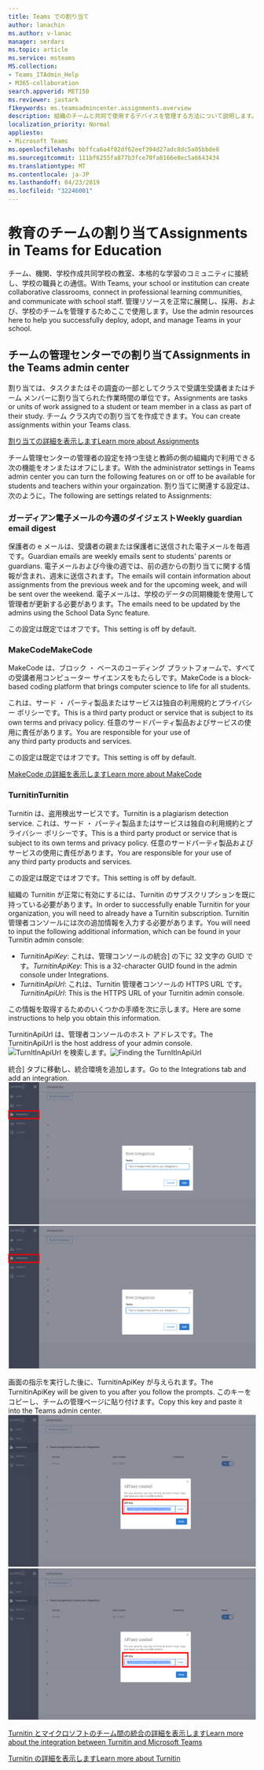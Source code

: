```yaml
---
title: Teams での割り当て
author: lanachin
ms.author: v-lanac
manager: serdars
ms.topic: article
ms.service: msteams
MS.collection:
- Teams_ITAdmin_Help
- M365-collaboration
search.appverid: MET150
ms.reviewer: jastark
f1keywords: ms.teamsadmincenter.assignments.overview
description: 組織のチームと共同で使用するデバイスを管理する方法について説明します。
localization_priority: Normal
appliesto:
- Microsoft Teams
ms.openlocfilehash: bbffca6a4f02df62eef394d27adc8dc5a05bbde8
ms.sourcegitcommit: 111bf6255fa877b3fce70fa8166e8ec5a6643434
ms.translationtype: MT
ms.contentlocale: ja-JP
ms.lasthandoff: 04/23/2019
ms.locfileid: "32246001"
---
```

# <a name="assignments-in-teams-for-education"></a><span data-ttu-id="725a2-103">教育のチームの割り当て</span><span class="sxs-lookup"><span data-stu-id="725a2-103">Assignments in Teams for Education</span></span>

<span data-ttu-id="725a2-104">チーム、機関、学校作成共同学校の教室、本格的な学習のコミュニティに接続し、学校の職員との通信。</span><span class="sxs-lookup"><span data-stu-id="725a2-104">With Teams, your school or institution can create collaborative classrooms, connect in professional learning communities, and communicate with school staff.</span></span> <span data-ttu-id="725a2-105">管理リソースを正常に展開し、採用、および、学校のチームを管理するためここで使用します。</span><span class="sxs-lookup"><span data-stu-id="725a2-105">Use the admin resources here to help you successfully deploy, adopt, and manage Teams in your school.</span></span>  

## <a name="assignments-in-the-teams-admin-center"></a><span data-ttu-id="725a2-106">チームの管理センターでの割り当て</span><span class="sxs-lookup"><span data-stu-id="725a2-106">Assignments in the Teams admin center</span></span>
<span data-ttu-id="725a2-107">割り当ては、タスクまたはその調査の一部としてクラスで受講生受講者またはチーム メンバーに割り当てられた作業時間の単位です。</span><span class="sxs-lookup"><span data-stu-id="725a2-107">Assignments are tasks or units of work assigned to a student or team member in a class as part of their study.</span></span> <span data-ttu-id="725a2-108">チーム クラス内での割り当てを作成できます。</span><span class="sxs-lookup"><span data-stu-id="725a2-108">You can create assignments within your Teams class.</span></span>

[<span data-ttu-id="725a2-109">割り当ての詳細を表示します</span><span class="sxs-lookup"><span data-stu-id="725a2-109">Learn more about Assignments</span></span>](https://support.office.com/article/microsoft-teams-5aa4431a-8a3c-4aa5-87a6-b6401abea114?ui=en-US&rs=en-IE&ad=IE#ID0EAABAAA=Assignments)

<span data-ttu-id="725a2-110">チーム管理センターの管理者の設定を持つ生徒と教師の側の組織内で利用できる次の機能をオンまたはオフにします。</span><span class="sxs-lookup"><span data-stu-id="725a2-110">With the administrator settings in Teams admin center you can turn the following features on or off to be available for students and teachers within your orgainzation.</span></span> <span data-ttu-id="725a2-111">割り当てに関連する設定は、次のように。</span><span class="sxs-lookup"><span data-stu-id="725a2-111">The following are settings related to Assignments:</span></span>

### <a name="weekly-guardian-email-digest"></a><span data-ttu-id="725a2-112">ガーディアン電子メールの今週のダイジェスト</span><span class="sxs-lookup"><span data-stu-id="725a2-112">Weekly guardian email digest</span></span>
<span data-ttu-id="725a2-113">保護者の e メールは、受講者の親または保護者に送信された電子メールを毎週です。</span><span class="sxs-lookup"><span data-stu-id="725a2-113">Guardian emails are weekly emails sent to students' parents or guardians.</span></span> <span data-ttu-id="725a2-114">電子メールおよび今後の週では、前の週からの割り当てに関する情報が含まれ、週末に送信されます。</span><span class="sxs-lookup"><span data-stu-id="725a2-114">The emails will contain information about assignments from the previous week and for the upcoming week, and will be sent over the weekend.</span></span> <span data-ttu-id="725a2-115">電子メールは、学校のデータの同期機能を使用して管理者が更新する必要があります。</span><span class="sxs-lookup"><span data-stu-id="725a2-115">The emails need to be updated by the admins using the School Data Sync feature.</span></span>

<span data-ttu-id="725a2-116">この設定は既定ではオフです。</span><span class="sxs-lookup"><span data-stu-id="725a2-116">This setting is off by default.</span></span>

### <a name="makecode"></a><span data-ttu-id="725a2-117">MakeCode</span><span class="sxs-lookup"><span data-stu-id="725a2-117">MakeCode</span></span>
<span data-ttu-id="725a2-118">MakeCode は、ブロック ・ ベースのコーディング プラットフォームで、すべての受講者用コンピューター サイエンスをもたらしです。</span><span class="sxs-lookup"><span data-stu-id="725a2-118">MakeCode is a block-based coding platform that brings computer science to life for all students.</span></span> 

<span data-ttu-id="725a2-119">これは、サード ・ パーティ製品またはサービスは独自の利用規約とプライバシー ポリシーです。</span><span class="sxs-lookup"><span data-stu-id="725a2-119">This is a third party product or service that is subject to its own terms and privacy policy.</span></span> <span data-ttu-id="725a2-120">任意のサードパーティ製品およびサービスの使用に責任があります。</span><span class="sxs-lookup"><span data-stu-id="725a2-120">You are responsible for your use of any third party products and services.</span></span>

<span data-ttu-id="725a2-121">この設定は既定ではオフです。</span><span class="sxs-lookup"><span data-stu-id="725a2-121">This setting is off by default.</span></span>

[<span data-ttu-id="725a2-122">MakeCode の詳細を表示します</span><span class="sxs-lookup"><span data-stu-id="725a2-122">Learn more about MakeCode</span></span>](https://www.microsoft.com/${locale}/makecode)

### <a name="turnitin"></a><span data-ttu-id="725a2-123">Turnitin</span><span class="sxs-lookup"><span data-stu-id="725a2-123">Turnitin</span></span>

<span data-ttu-id="725a2-124">Turnitin は、盗用検出サービスです。</span><span class="sxs-lookup"><span data-stu-id="725a2-124">Turnitin is a plagiarism detection service.</span></span> <span data-ttu-id="725a2-125">これは、サード ・ パーティ製品またはサービスは独自の利用規約とプライバシー ポリシーです。</span><span class="sxs-lookup"><span data-stu-id="725a2-125">This is a third party product or service that is subject to its own terms and privacy policy.</span></span> <span data-ttu-id="725a2-126">任意のサードパーティ製品およびサービスの使用に責任があります。</span><span class="sxs-lookup"><span data-stu-id="725a2-126">You are responsible for your use of any third party products and services.</span></span>

<span data-ttu-id="725a2-127">この設定は既定ではオフです。</span><span class="sxs-lookup"><span data-stu-id="725a2-127">This setting is off by default.</span></span>

<span data-ttu-id="725a2-128">組織の Turnitin が正常に有効にするには、Turnitin のサブスクリプションを既に持っている必要があります。</span><span class="sxs-lookup"><span data-stu-id="725a2-128">In order to successfully enable Turnitin for your organization, you will need to already have a Turnitin subscription.</span></span> <span data-ttu-id="725a2-129">Turnitin 管理者コンソールには次の追加情報を入力する必要があります。</span><span class="sxs-lookup"><span data-stu-id="725a2-129">You will need to input the following additional information, which can be found in your Turnitin admin console:</span></span>

  * <span data-ttu-id="725a2-130">_TurnitinApiKey_: これは、管理コンソールの統合] の下に 32 文字の GUID です。</span><span class="sxs-lookup"><span data-stu-id="725a2-130">_TurnitinApiKey_: This is a 32-character GUID found in the admin console under Integrations.</span></span>
  * <span data-ttu-id="725a2-131">_TurnitinApiUrl_: これは、Turnitin 管理者コンソールの HTTPS URL です。</span><span class="sxs-lookup"><span data-stu-id="725a2-131">_TurnitinApiUrl_: This is the HTTPS URL of your Turnitin admin console.</span></span>

<span data-ttu-id="725a2-132">この情報を取得するためのいくつかの手順を次に示します。</span><span class="sxs-lookup"><span data-stu-id="725a2-132">Here are some instructions to help you obtain this information.</span></span>

<span data-ttu-id="725a2-133">TurnitinApiUrl は、管理者コンソールのホスト アドレスです。</span><span class="sxs-lookup"><span data-stu-id="725a2-133">The TurnitinApiUrl is the host address of your admin console.</span></span>
<span data-ttu-id="725a2-134">![TurnItInApiUrl を検索します。](./educationImages/Assignments_mopo_turnitin1.png)</span><span class="sxs-lookup"><span data-stu-id="725a2-134">![Finding the TurnItInApiUrl](./educationImages/Assignments_mopo_turnitin1.png)</span></span>

<span data-ttu-id="725a2-135">統合] タブに移動し、統合環境を追加します。</span><span class="sxs-lookup"><span data-stu-id="725a2-135">Go to the Integrations tab and add an integration.</span></span>
<span data-ttu-id="725a2-136">![TurnItInApiUrl を検索します。](./educationImages/Assignments_mopo_turnitin2.png)</span><span class="sxs-lookup"><span data-stu-id="725a2-136">![Finding the TurnItInApiUrl](./educationImages/Assignments_mopo_turnitin2.png)</span></span>

<span data-ttu-id="725a2-137">画面の指示を実行した後に、TurnitinApiKey が与えられます。</span><span class="sxs-lookup"><span data-stu-id="725a2-137">The TurnitinApiKey will be given to you after you follow the prompts.</span></span> <span data-ttu-id="725a2-138">このキーをコピーし、チームの管理ページに貼り付けます。</span><span class="sxs-lookup"><span data-stu-id="725a2-138">Copy this key and paste it into the Teams admin center.</span></span> 
<span data-ttu-id="725a2-139">![TurnItInApiUrl を検索します。](./educationImages/Assignments_mopo_turnitin3.png)</span><span class="sxs-lookup"><span data-stu-id="725a2-139">![Finding the TurnItInApiUrl](./educationImages/Assignments_mopo_turnitin3.png)</span></span>

[<span data-ttu-id="725a2-140">Turnitin とマイクロソフトのチーム間の統合の詳細を表示します</span><span class="sxs-lookup"><span data-stu-id="725a2-140">Learn more about the integration between Turnitin and Microsoft Teams</span></span>](https://www.turnitin.com/products/feedback-studio/microsoft-teams-integration)

[<span data-ttu-id="725a2-141">Turnitin の詳細を表示します</span><span class="sxs-lookup"><span data-stu-id="725a2-141">Learn more about Turnitin</span></span>](https://www.turnitin.com/)